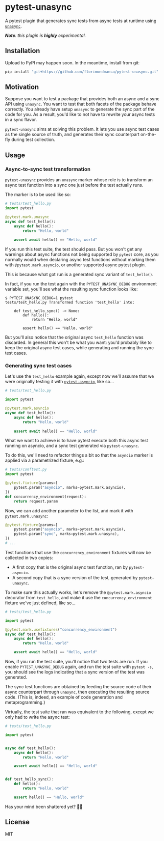 # pytest-unasync

A pytest plugin that generates sync tests from async tests at runtime using [`unasync`](https://github.com/python-trio/unasync).

_**Note**: this plugin is **highly** experimental._

## Installation

Upload to PyPI may happen soon. In the meantime, install from git:

```bash
pip install "git+https://github.com/florimondmanca/pytest-unasync.git"
```

## Motivation

Suppose you want to test a package that provides both an async and a sync API using `unasync`. You want to test that both facets of the package behave correctly. You already have setup `unasync` to generate the sync part of the code for you. As a result, you'd like to not have to rewrite your async tests in a sync flavor.

`pytest-unasync` aims at solving this problem. It lets you use async test cases as the single source of truth, and generates their sync counterpart on-the-fly during test collection.

## Usage

### Async-to-sync test transformation

`pytest-unasync` provides an `unasync` marker whose role is to transform an async test function into a sync one just before the test actually runs.

The marker is to be used like so:

```python
# tests/test_hello.py
import pytest

@pytest.mark.unasync
async def test_hello():
    async def hello():
        return "Hello, world"
    
    assert await hello() == "Hello, world"
```

If you run this test suite, the test should pass. But you won't get any warnings about async functions not being supported by `pytest` core, as you normally would when declaring async test functions without marking them with `@pytest.mark.asyncio`, or another supported async pytest plugin.

This is because what got run is a generated sync variant of `test_hello()`.

In fact, if you run the test again with the `PYTEST_UNASYNC_DEBUG` environment variable set, you'll see what the resulting sync function looks like:

```console
$ PYTEST_UNASYNC_DEBUG=1 pytest
tests/test_hello.py Transformed function 'test_hello' into:

    def test_hello_sync() -> None:
        def hello():
            return "Hello, world"
        
        assert hello() == "Hello, world"
```

But you'll also notice that the original async `test_hello` function was discarded. In general this won't be what you want: you'd probably like to keep the original async test cases, while generating and running the sync test cases.

### Generating sync test cases

Let's use the `test_hello` example again, except now we'll assume that we were originally testing it with [`pytest-asyncio`](https://github.com/pytest-dev/pytest-asyncio), like so...

```python
# tests/test_hello.py

import pytest

@pytest.mark.asyncio
async def test_hello():
    async def hello():
        return "Hello, world"
    
    assert await hello() == "Hello, world"
```

What we want to achieve is to have pytest execute both this async test running on asyncio, and a sync test generated via `pytest-unasync`.

To do this, we'll need to refactor things a bit so that the `asyncio` marker is applied via a parametrized fixture, e.g.:

```python
# tests/conftest.py
import pytest

@pytest.fixture(params=[
    pytest.param("asyncio", marks=pytest.mark.asyncio),
])
def concurrency_environment(request):
    return request.param
```

Now, we can add another parameter to the list, and mark it with `pytest.mark.unasync`:

```python
@pytest.fixture(params=[
    pytest.param("asyncio", marks=pytest.mark.asyncio),
    pytest.param("sync", marks=pytest.mark.unasync),
])
# ...
```

Test functions that use the `concurrency_environment` fixtures will now be collected in two copies:

- A first copy that is the original async test function, ran by `pytest-asyncio`.
- A second copy that is a sync version of the test, generated by `pytest-unasync`.

To make sure this actually works, let's remove the `@pytest.mark.asyncio` decorator from `test_hello`, and make it use the `concurrency_environment` fixture we've just defined, like so...

```python
# tests/test_hello.py

import pytest

@pytest.mark.usefixtures("concurrency_environment")
async def test_hello():
    async def hello():
        return "Hello, world"

    assert await hello() == "Hello, world"
```

Now, if you run the test suite, you'll notice that two tests are run. If you enable `PYTEST_UNASYNC_DEBUG` again, and run the test suite with `pytest -s`, you should see the logs indicating that a sync version of the test was generated.

The sync test functions are obtained by feeding the source code of their async counterpart through `unasync`, then executing the resulting source code. (This is, indeed, an example of code generation and metaprogramming.)

Virtually, the test suite that ran was equivalent to the following, except we only had to write the async test:

```python
# tests/test_hello.py

import pytest


async def test_hello():
    async def hello():
        return "Hello, world"

    assert await hello() == "Hello, world"


def test_hello_sync():
    def hello():
        return "Hello, world"

    assert hello() == "Hello, world"
```

Has your mind been shattered yet? 🤷‍♂️

## License

MIT
